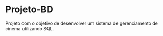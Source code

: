 # Projeto-BD
Projeto com o objetivo de desenvolver um sistema de gerenciamento de cinema utilizando SQL.

